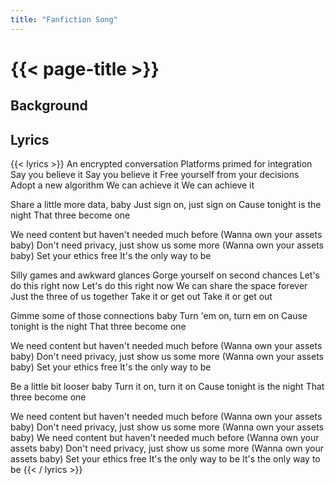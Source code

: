 ```yaml
---
title: "Fanfiction Song"
---
```

# {{< page-title >}}

## Background


## Lyrics
{{< lyrics >}}
An encrypted conversation
Platforms primed for integration
Say you believe it
Say you believe it
Free yourself from your decisions
Adopt a new algorithm
We can achieve it
We can achieve it

Share a little more data, baby
Just sign on, just sign on
Cause tonight is the night
That three become one

We need content but haven't needed much before
(Wanna own your assets baby)
Don't need privacy, just show us some more
(Wanna own your assets baby)
Set your ethics free
It's the only way to be

Silly games and awkward glances
Gorge yourself on second chances
Let's do this right now
Let's do this right now
We can share the space forever
Just the three of us together
Take it or get out
Take it or get out

Gimme some of those connections baby
Turn 'em on, turn em on
Cause tonight is the night
That three become one

We need content but haven't needed much before
(Wanna own your assets baby)
Don't need privacy, just show us some more
(Wanna own your assets baby)
Set your ethics free
It's the only way to be

Be a little bit looser baby
Turn it on, turn it on
Cause tonight is the night
That three become one

We need content but haven't needed much before
(Wanna own your assets baby)
Don't need privacy, just show us some more
(Wanna own your assets baby)
We need content but haven't needed much before
(Wanna own your assets baby)
Don't need privacy, just show us some more
(Wanna own your assets baby)
Set your ethics free
It's the only way to be
It's the only way to be
{{< / lyrics >}}
